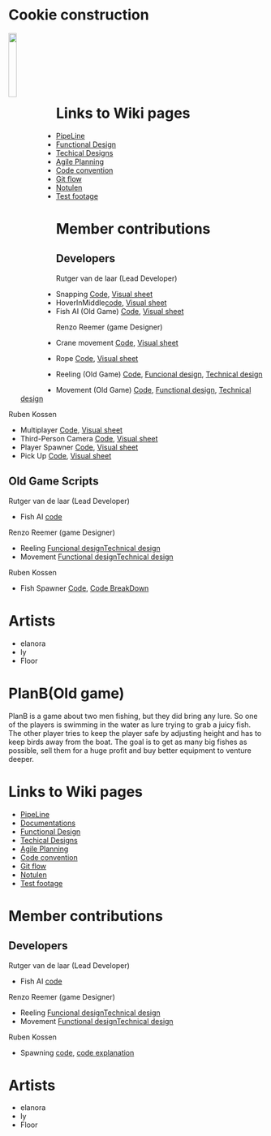 # Cookie construction

<img align="Left" width="18%" height="18%" src="https://github.com/user-attachments/assets/5d751be2-b43f-4136-b248-6b6142d03224"></br></br></br></br></br></br>

# Links to Wiki pages 
- [PipeLine](https://github.com/Rutger1111/Linx-Examen/wiki/PipeLine)
- [Functional Design](https://github.com/Rutger1111/Linx-Examen/wiki/Functional-Design)
- [Techical Designs](https://github.com/Rutger1111/Linx-Examen/wiki/Techical-Designs)
- [Agile Planning](https://github.com/Rutger1111/Linx-Examen/wiki/Agile-Planning)
- [Code convention](https://github.com/Rutger1111/Linx-Examen/wiki/Code-convention)
- [Git flow](https://github.com/Rutger1111/Linx-Examen/wiki/Git-flow)
- [Notulen](https://github.com/Rutger1111/Linx-Examen/wiki/Notulen)
- [Test footage](https://github.com/Rutger1111/Linx-Examen/wiki/Test-footage)
  
# Member contributions
## Developers
Rutger van de laar (Lead Developer)
- Snapping [Code](https://github.com/Rutger1111/Linx-Examen/blob/main/Linx/Assets/_New%20Game/Scripts/Snapping/Snap.cs), [Visual sheet](https://github.com/Rutger1111/Linx-Examen/wiki/Z_Snap-Explanation)
- HoverInMiddle[code](https://github.com/Rutger1111/Linx-Examen/blob/main/Linx/Assets/_New%20Game/Scripts/HoverInMiddle/HoverInMiddle.cs), [Visual sheet](https://github.com/Rutger1111/Linx-Examen/wiki/Z_HoverInMiddle)
- Fish AI (Old Game) [Code](https://github.com/Rutger1111/Linx-Examen/wiki/Z_Fish-System-Explanation), [Visual sheet](https://github.com/Rutger1111/Linx-Examen/wiki/Z_Fish-System-Explanation)
  
Renzo Reemer (game Designer)
- Crane movement [Code](https://github.com/Rutger1111/Linx-Examen/blob/main/Linx/Assets/_New%20Game/Scripts/Movements.cs), [Visual sheet](https://github.com/Rutger1111/Linx-Examen/wiki/Z_Crane-Controls)
- Rope [Code](https://github.com/Rutger1111/Linx-Examen/blob/main/Linx/Assets/_New%20Game/Scripts/Crane/RopeBuilder.cs), [Visual sheet](https://github.com/Rutger1111/Linx-Examen/wiki/Z_RopeBuilder)

- Reeling (Old Game) [Code](https://github.com/Rutger1111/Linx-Examen/blob/main/Linx/Assets/_project/Scripts/PlanB/Hengel/Reeling.cs), [Funcional design](https://github.com/Rutger1111/Linx-Examen/wiki/Functional-Design#fisher), [Technical design](https://github.com/Rutger1111/Linx-Examen/wiki/Techical-Designs#Reeling)
- Movement (Old Game) [Code](https://github.com/Rutger1111/Linx-Examen/blob/main/Linx/Assets/_project/Scripts/PlanB/Hengel/MovingHook.cs), [Functional design](https://github.com/Rutger1111/Linx-Examen/wiki/Functional-Design#bait),  [Technical design](https://github.com/Rutger1111/Linx-Examen/wiki/Techical-Designs#swimming)

Ruben Kossen
- Multiplayer  [Code](https://github.com/Rutger1111/Linx-Examen/blob/main/Linx/Assets/_New%20Game/Scripts/MultiplayerSystem.cs), [Visual sheet](https://github.com/Rutger1111/Linx-Examen/wiki/Z_Multiplayer-System)
- Third-Person Camera [Code](https://github.com/Rutger1111/Linx-Examen/tree/main/Linx/Assets/_New%20Game/Scripts/Camera), [Visual sheet](https://github.com/Rutger1111/Linx-Examen/wiki/Z_Third-Person-Camera-System)
- Player Spawner [Code](https://github.com/Rutger1111/Linx-Examen/blob/main/Linx/Assets/_New%20Game/Scripts/SpawnManager.cs), [Visual sheet](https://github.com/Rutger1111/Linx-Examen/wiki/Z_Player-Spawning)
- Pick Up [Code](https://github.com/Rutger1111/Linx-Examen/blob/main/Linx/Assets/_New%20Game/Scripts/PickUp.cs), [Visual sheet](https://github.com/Rutger1111/Linx-Examen/wiki/Z_PickUp-System)
  

## Old Game Scripts
Rutger van de laar (Lead Developer)
- Fish AI [code]()
  
Renzo Reemer (game Designer)
- Reeling [Funcional design](https://github.com/Rutger1111/Linx-Examen/wiki/Functional-Design#fisher)[Technical design](https://github.com/Rutger1111/Linx-Examen/wiki/Techical-Designs#Reeling)
- Movement [Functional design](https://github.com/Rutger1111/Linx-Examen/wiki/Functional-Design#bait)[Technical design](https://github.com/Rutger1111/Linx-Examen/wiki/Techical-Designs#swimming)


Ruben Kossen
- Fish Spawner  [Code](https://github.com/Rutger1111/Linx-Examen/blob/main/Linx/Assets/OldGame/Script/FishSpawnerManager.cs), [Code BreakDown](https://github.com/Rutger1111/Linx-Examen/wiki/Z_Fish-Spawning-Manager)



# Artists
- elanora 
- ly
- Floor

# PlanB(Old game)
PlanB is a game about two men fishing, but they did bring any lure.
So one of the players is swimming in the water as lure trying to grab a juicy fish.
The other player tries to keep the player safe by adjusting height and has to keep birds away from the boat.
The goal is to get as many big fishes as possible, sell them for a huge profit and buy better equipment to venture deeper.
# Links to Wiki pages 
- [PipeLine](https://github.com/Rutger1111/Linx-Examen/wiki/PipeLine)
- [Documentations](https://github.com/Rutger1111/Linx-Examen/wiki/Agile-Planning)
- [Functional Design](https://github.com/Rutger1111/Linx-Examen/wiki/Functional-Design)
- [Techical Designs](https://github.com/Rutger1111/Linx-Examen/wiki/Techical-Designs)
- [Agile Planning](https://github.com/Rutger1111/Linx-Examen/wiki/Agile-Planning)
- [Code convention](https://github.com/Rutger1111/Linx-Examen/wiki/Code-convention)
- [Git flow](https://github.com/Rutger1111/Linx-Examen/wiki/Git-flow)
- [Notulen](https://github.com/Rutger1111/Linx-Examen/wiki/Notulen)
- [Test footage](https://github.com/Rutger1111/Linx-Examen/wiki/Test-footage)
# Member contributions
## Developers
Rutger van de laar (Lead Developer)
- Fish AI [code]()
  
Renzo Reemer (game Designer)
- Reeling [Funcional design](https://github.com/Rutger1111/Linx-Examen/wiki/Functional-Design#fisher)[Technical design](https://github.com/Rutger1111/Linx-Examen/wiki/Techical-Designs#Reeling)
- Movement [Functional design](https://github.com/Rutger1111/Linx-Examen/wiki/Functional-Design#bait)[Technical design](https://github.com/Rutger1111/Linx-Examen/wiki/Techical-Designs#swimming)


Ruben Kossen
- Spawning  [code](https://github.com/Rutger1111/Linx-Examen/blob/main/Linx/Assets/_project/Scripts/FishSpawner/FishSpawnerManager.cs), [code explanation](https://github.com/Rutger1111/Linx-Examen/wiki/Spawning-Manager-explanation)

  
# Artists
- elanora 
- ly
- Floor
